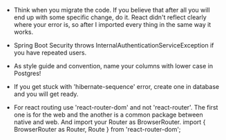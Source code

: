 - Think when you migrate the code. If you believe that after all 
  you will end up with some specific change, do it. React didn't 
  reflect clearly where your error is, so after I imported every
  thing in the same way it works.

- Spring Boot Security throws InternalAuthenticationServiceException
  if you have repeated users.

- As style guide and convention, name your columns with lower case
  in Postgres!

- If you get stuck with 'hibernate-sequence' error, create one in 
  database and you will get ready.

- For react routing use 'react-router-dom' and not 'react-router'. 
  The first one is for the web and the another is a common package
  between native and web.
  And import your Router as BrowserRouter.
  import { BrowserRouter as Router, Route } from 'react-router-dom';